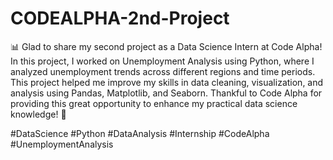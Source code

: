 # CODEALPHA-2nd-Project
📊 Glad to share my second project as a Data Science Intern at Code Alpha!
In this project, I worked on Unemployment Analysis using Python, where I analyzed unemployment trends across different regions and time periods. This project helped me improve my skills in data cleaning, visualization, and analysis using Pandas, Matplotlib, and Seaborn.
Thankful to Code Alpha for providing this great opportunity to enhance my practical data science knowledge! 🌟

#DataScience #Python #DataAnalysis #Internship #CodeAlpha #UnemploymentAnalysis

